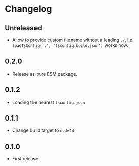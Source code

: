 # Changelog

## Unreleased

- Allow to provide custom filename without a leading `./`, i.e. `loadTsConfig('.', 'tsconfig.build.json')` works now.

## 0.2.0

- Release as pure ESM package.

## 0.1.2

- Loading the nearest `tsconfig.json`

## 0.1.1

- Change build target to `node14`

## 0.1.0

- First release
